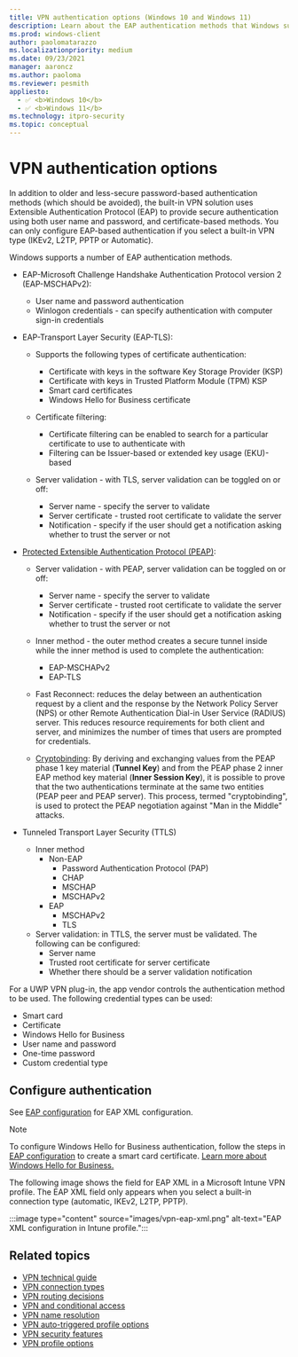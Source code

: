 ```yaml
---
title: VPN authentication options (Windows 10 and Windows 11)
description: Learn about the EAP authentication methods that Windows supports in VPNs to provide secure authentication using username/password and certificate-based methods.
ms.prod: windows-client
author: paolomatarazzo
ms.localizationpriority: medium
ms.date: 09/23/2021
manager: aaroncz
ms.author: paoloma
ms.reviewer: pesmith
appliesto: 
  - ✅ <b>Windows 10</b>
  - ✅ <b>Windows 11</b>
ms.technology: itpro-security
ms.topic: conceptual
---
```


# VPN authentication options

In addition to older and less-secure password-based authentication methods (which should be avoided), the built-in VPN solution uses Extensible Authentication Protocol (EAP) to provide secure authentication using both user name and password, and certificate-based methods. You can only configure EAP-based authentication if you select a built-in VPN type (IKEv2, L2TP, PPTP or Automatic).

Windows supports a number of EAP authentication methods. 

- EAP-Microsoft Challenge Handshake Authentication Protocol version 2 (EAP-MSCHAPv2):
  - User name and password authentication
  - Winlogon credentials - can specify authentication with computer sign-in credentials

- EAP-Transport Layer Security (EAP-TLS):
  - Supports the following types of certificate authentication:
    - Certificate with keys in the software Key Storage Provider (KSP)
    - Certificate with keys in Trusted Platform Module (TPM) KSP
    - Smart card certificates
    - Windows Hello for Business certificate

  - Certificate filtering:
    - Certificate filtering can be enabled to search for a particular certificate to use to authenticate with
    - Filtering can be Issuer-based or extended key usage (EKU)-based

  - Server validation - with TLS, server validation can be toggled on or off:
    - Server name - specify the server to validate
    - Server certificate - trusted root certificate to validate the server
    - Notification - specify if the user should get a notification asking whether to trust the server or not

- [Protected Extensible Authentication Protocol (PEAP)](/previous-versions/windows/it-pro/windows-server-2008-R2-and-2008/cc754179(v=ws.11)):
  - Server validation - with PEAP, server validation can be toggled on or off:
    - Server name - specify the server to validate
    - Server certificate - trusted root certificate to validate the server
    - Notification - specify if the user should get a notification asking whether to trust the server or not

  - Inner method - the outer method creates a secure tunnel inside while the inner method is used to complete the authentication:
    - EAP-MSCHAPv2
    - EAP-TLS

  - Fast Reconnect: reduces the delay between an authentication request by a client and the response by the Network Policy Server (NPS) or other Remote Authentication Dial-in User Service (RADIUS) server. This reduces resource requirements for both client and server, and minimizes the number of times that users are prompted for credentials.

  - [Cryptobinding](/openspecs/windows_protocols/ms-peap/757a16c7-0826-4ba9-bb71-8c3f1339e937): By deriving and exchanging values from the PEAP phase 1 key material (**Tunnel Key**) and from the PEAP phase 2 inner EAP method key material (**Inner Session Key**), it is possible to prove that the two authentications terminate at the same two entities (PEAP peer and PEAP server). This process, termed "cryptobinding", is used to protect the PEAP negotiation against "Man in the Middle" attacks.

- Tunneled Transport Layer Security (TTLS)
  - Inner method
    - Non-EAP
      - Password Authentication Protocol (PAP)
      - CHAP
      - MSCHAP
      - MSCHAPv2
    - EAP
      - MSCHAPv2
      - TLS
  - Server validation: in TTLS, the server must be validated. The following can be configured:
    - Server name
    - Trusted root certificate for server certificate
    - Whether there should be a server validation notification

For a UWP VPN plug-in, the app vendor controls the authentication method to be used. The following credential types can be used:

- Smart card
- Certificate
- Windows Hello for Business
- User name and password
- One-time password
- Custom credential type

## Configure authentication

See [EAP configuration](/windows/client-management/mdm/eap-configuration) for EAP XML configuration. 

>[!NOTE]
>To configure Windows Hello for Business authentication, follow the steps in [EAP configuration](/windows/client-management/mdm/eap-configuration) to create a smart card certificate. [Learn more about Windows Hello for Business.](../hello-for-business/hello-identity-verification.md)

The following image shows the field for EAP XML in a Microsoft Intune VPN profile. The EAP XML field only appears when you select a built-in connection type (automatic, IKEv2, L2TP, PPTP).

:::image type="content" source="images/vpn-eap-xml.png" alt-text="EAP XML configuration in Intune profile.":::

## Related topics

- [VPN technical guide](vpn-guide.md)
- [VPN connection types](vpn-connection-type.md)
- [VPN routing decisions](vpn-routing.md)
- [VPN and conditional access](vpn-conditional-access.md)
- [VPN name resolution](vpn-name-resolution.md)
- [VPN auto-triggered profile options](vpn-auto-trigger-profile.md)
- [VPN security features](vpn-security-features.md)
- [VPN profile options](vpn-profile-options.md)
